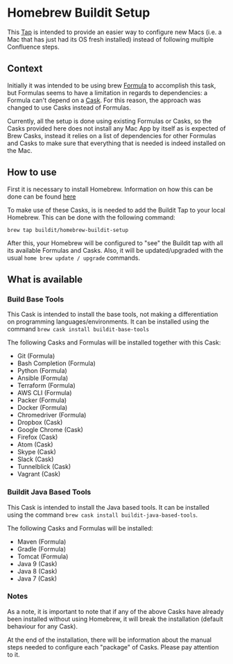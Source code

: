 # Homebrew Buildit Setup

This [Tap](https://github.com/Homebrew/brew/blob/master/docs/How-to-Create-and-Maintain-a-Tap.md) 
is intended to provide an easier way to configure new Macs (i.e. a Mac that has just had its OS fresh installed) 
instead of following multiple Confluence steps.


## Context 

Initially it was intended to be using brew [Formula](https://github.com/Homebrew/brew/blob/master/docs/Formula-Cookbook.md) 
to accomplish this task, but Formulas seems to have a limitation in regards to dependencies: 
a Formula can't depend on a [Cask](https://github.com/caskroom/homebrew-cask/blob/master/USAGE.md).
For this reason, the approach was changed to use Casks instead of Formulas. 

Currently, all the setup is done using existing Formulas or Casks, so the Casks provided here does not install
any Mac App by itself as is expected of Brew Casks, instead it relies on a list of dependencies
for other Formulas and Casks to make sure that everything that is needed is indeed installed on the Mac.

## How to use

First it is necessary to install Homebrew. Information on how this can be done can be found [here](https://brew.sh/)

To make use of these Casks, is is needed to add the Buildit Tap to your local Homebrew.
This can be done with the following command:

```
brew tap buildit/homebrew-buildit-setup
```

After this, your Homebrew will be configured to "see" the Buildit tap with all its available Formulas and Casks.
Also, it will be updated/upgraded with the usual ``home brew update / upgrade`` commands.

## What is available

### Build Base Tools

This Cask is intended to install the base tools, not making a differentiation on programming
languages/environments. It can be installed using the command ``brew cask install buildit-base-tools``

The following Casks and Formulas will be installed together with this Cask:

* Git (Formula)
* Bash Completion (Formula)
* Python (Formula)
* Ansible (Formula)
* Terraform (Formula)
* AWS CLI (Formula)
* Packer (Formula)
* Docker (Formula)
* Chromedriver (Formula)
* Dropbox (Cask)
* Google Chrome (Cask)
* Firefox (Cask)
* Atom (Cask)
* Skype (Cask)
* Slack (Cask)
* Tunnelblick (Cask)
* Vagrant (Cask)

### Buildit Java Based Tools

This Cask is intended to install the Java based tools. It can be installed using the command ``brew cask install buildit-java-based-tools``.

The following Casks and Formulas will be installed:

* Maven (Formula)
* Gradle (Formula)
* Tomcat (Formula)
* Java 9 (Cask)
* Java 8 (Cask)
* Java 7 (Cask)

### Notes

As a note, it is important to note that if any of the above Casks have already been installed without using
Homebrew, it will break the installation (default behaviour for any Cask).

At the end of the installation, there will be information about the manual steps needed to configure
each "package" of Casks. Please pay attention to it.

